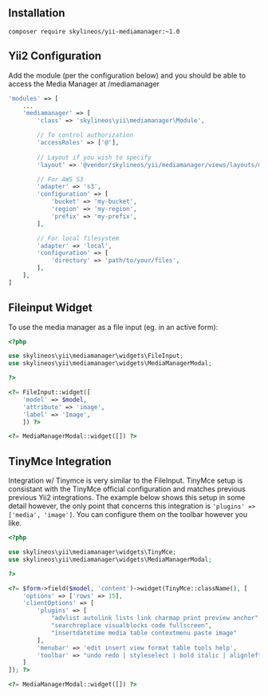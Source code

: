 ## Installation

`composer require skylineos/yii-mediamanager:~1.0`

## Yii2 Configuration

Add the module (per the configuration below) and you should be able to access the Media Manager at /mediamanager

```php
'modules' => [
    ...
    'mediamanager' => [
        'class' => 'skylineos\yii\mediamanager\Module',

        // To control authorization
        'accessRoles' => ['@'],
        
        // Layout if you wish to specify
        'layout' => '@vendor/skylineos/yii/mediamanager/views/layouts/main.php',

        // For AWS S3
        'adapter' => 's3',
        'configuration' => [
            'bucket' => 'my-bucket',
            'region' => 'my-region',
            'prefix' => 'my-prefix',
        ],

        // For local filesystem
        'adapter' => 'local',
        'configuration' => [
            'directory' => 'path/to/your/files',
        ],
    ],
]
```

## Fileinput Widget

To use the media manager as a file input (eg. in an active form):

```php
<?php

use skylineos\yii\mediamanager\widgets\FileInput;
use skylineos\yii\mediamanager\widgets\MediaManagerModal;

?>

<?= FileInput::widget([
    'model' => $model,
    'attribute' => 'image',
    'label' => 'Image',
    ]) ?>

<?= MediaManagerModal::widget([]) ?>    
```

## TinyMce Integration

Integration w/ Tinymce is very similar to the FileInput. TinyMce setup is consistant with the TinyMce official 
configuration and matches previous previous Yii2 integrations. The example below shows this setup in some detail 
however, the only point that concerns this integration is `'plugins' => ['media', 'image']`. You can 
configure them on the toolbar however you like.

```php
<?php 

use skylineos\yii\mediamanager\widgets\TinyMce;
use skylineos\yii\mediamanager\widgets\MediaManagerModal;

?>

<?= $form->field($model, 'content')->widget(TinyMce::className(), [
    'options' => ['rows' => 15],
    'clientOptions' => [
        'plugins' => [
            "advlist autolink lists link charmap print preview anchor",
            "searchreplace visualblocks code fullscreen",
            "insertdatetime media table contextmenu paste image"
        ],
        'menubar' => 'edit insert view format table tools help',
        'toolbar' => "undo redo | styleselect | bold italic | alignleft aligncenter alignright alignjustify | bullist numlist outdent indent | link image"
    ]
]); ?>

<?= MediaManagerModal::widget([]) ?>    
```